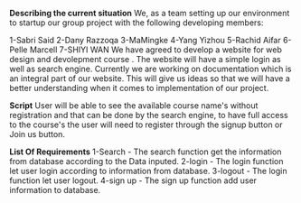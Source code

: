 __Describing the current situation__
We, as a team setting up our environment to startup our group project with the following developing members:

1-Sabri Said
2-Dany Razzoqa
3-MaMingke
4-Yang Yizhou
5-Rachid Aifar
6-Pelle Marcell
7-SHIYI WAN
We have agreed to develop a website for web design and devolepment course . The website will have a simple login as well as search engine. Currently we are working on documentation which is an integral part of our website. This will give us ideas so that we will have a better understanding when it comes to implementation of our project.

__Script__
User will be able to see the available course name's without registration and that can be done by the search engine, to have full access to the course's the user will need to register through the signup button or Join us button.

__List Of Requirements__
 1-Search - The search function get the information from database according to the Data inputed.
 2-login - The login function let user login according to information from database.
 3-logout - The login function let user logout.
 4-sign up - The sign up function add user information to database.